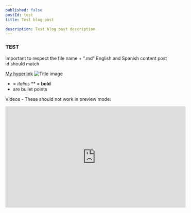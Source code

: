 ```yaml
---
published: false 
postId: test
title: Test blog post

description: Test blog post description
---
```

 
### TEST

Important to respect the file name + ".md"
English and Spanish content post id should match

[My hyperlink](http://www.google.com)
![Title image](https://upload.wikimedia.org/wikipedia/commons/3/32/House_sparrow04.jpg)

* = *italics*
** = **bold**
* are bullet points

Videos - These should not work in preview mode:
<iframe width="560" height="315" src="https://www.youtube.com/embed/fBCAOjAS9d4" frameborder="0" allowfullscreen></iframe>
